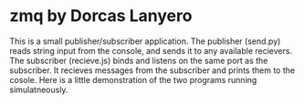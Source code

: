 # zmq by Dorcas Lanyero

This is a small publisher/subscriber application. 
The publisher (send.py) reads string input from the console, and sends it to any available  recievers. 
The subscriber (recieve.js) binds and listens on the same port as the subscriber. It recieves messages from the subscriber and prints them to the cosole. 
Here is a little demonstration of the two programs running simulatneously. 
